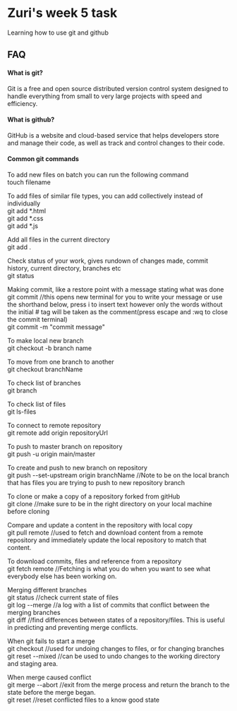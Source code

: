 
# Zuri's week 5 task

Learning how to use git and github


## FAQ

#### What is git?

Git is a free and open source distributed version control system designed to handle everything from small to very large projects with speed and efficiency.

#### What is github?

GitHub is a website and cloud-based service that helps developers store and manage their code, as well as track and control changes to their code.

#### Common git commands

To add new files on batch you can run the following command <br/>
    touch filename <br/>

To add files of similar file types, you can add collectively instead of individually <br/>
    git add *.html <br/>
    git add *.css <br/>
    git add *.js <br/>

Add all files in the current directory<br/>
    git add . <br/>

Check status of your work, gives rundown of changes made, commit history, current directory, branches etc <br/>
    git status <br/>

Making commit, like a restore point with a message stating what was done <br/>
    git commit //this opens new terminal for you to write your message or use the shorthand below, press i to insert text however only the words without the initial # tag will be taken as the comment(press escape and :wq  to close the commit terminal) <br/>
    git commit -m "commit message" <br/>

To make local new branch <br/>
    git checkout -b branch name <br/>

To move from one branch to another <br/>
    git checkout branchName <br/>

To check list of branches <br/>
    git branch <br/>

To check list of files <br/>
    git ls-files <br/>

To connect to remote repository <br/>
    git remote add origin repositoryUrl <br/>

To push to master branch on repository <br/>
    git push -u origin main/master <br/>

To create and push to new branch on repository <br/>
   git push --set-upstream origin branchName //Note to be on the local branch that has files you are trying to push to new repository branch <br/>

To clone or make a copy of a repository forked from gitHub <br/>
   git clone   //make sure to be in the right directory on your local machine before cloning <br/>

Compare and update a content in the repository with local copy <br/>
  git pull  remote  //used to fetch and download content from a remote repository and immediately update the local repository to match that content. <br/>

To download commits, files and reference from a repository  <br/>
   git fetch remote //Fetching is what you do when you want to see what everybody else has been working on. <br/>

Merging different branches <br/>
   git status //check current state of files <br/>
   git log --merge //a log with a list of commits that conflict between the merging branches <br/>
   git diff  //find differences between states of a repository/files. This is useful in predicting and preventing merge conflicts.  <br/>
   
When git fails to start a merge   <br/>
   git checkout  //used for undoing changes to files, or for changing branches   <br/>
   git reset --mixed //can be used to undo changes to the working directory and staging area.   <br/>

When merge caused conflict   <br/>
   git merge --abort  //exit from the merge process and return the branch to the state before the merge began.  <br/>
   git reset //reset conflicted files to a know good state  <br/>



